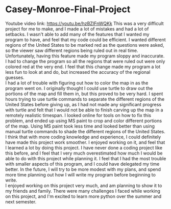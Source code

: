 # Casey-Monroe-Final-Project
Youtube video link: https://youtu.be/hzBZIFnWQKk
This was a very difficult project for me to make, and I made a lot of mistakes and had a lot of setbacks.  I wasn't able to add many of the features that I wanted my program to have, and feel that my code could be efficient.  I wanted different regions of the United States to be marked red as the questions were asked, so the viewer saw different regions being ruled out in real time.  Unfortunately, having this feature made my program sloppy and inaccurate.  I had to change the program so all the regions that were ruled out were only colored red at the very end.  I feel that this change made my program a lot less fun to look at and do, but increased the accuracy of the regional guesses.  
  I had a lot of trouble with figuring out how to color the map in as the program went on.  I originally thought I could use turtle to draw out the portions of the map and fill them in, but this proved to be very hard.  I spent hours trying to use turtle commands to separate the different regions of the United States before giving up, as I had not made any significant progress with turtle and felt that I would not be able to finish carving up the map in a remotely realistic timespan.  I looked online for tools on how to fix this problem, and ended up using MS paint to crop and color different portions of the map.  Using MS paint took less time and looked better than using manual turtle commands to shade the different regions of the United States.  
  I think that with more coding knowledge and experience, I could definitely have made this project work smoother.  I enjoyed working on it, and feel that I learned a lot by doing this project.  I have never done a coding project like this before, and I feel that I very much overestimated how much I would be able to do with this project while planning it.  I feel that I had the most trouble with smaller aspects of this program, and I could have delegated my time better.  In the future, I will try to be more modest with my plans, and spend more time planning out how I will write my program before beginning to write.  
  I enjoyed working on this project very much, and am planning to show it to my friends and family.  There were many challenges I faced while working on this project, and I'm excited to learn more python over the summer and next semester.
